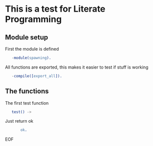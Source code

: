 
This is a test for Literate Programming
=======================================

## Module setup #######################

First the module is defined
```erlang
   -module(spawning).
```

All functions are exported, this makes it easier to test if stuff
is working
```erlang
   -compile([export_all]).
```

## The functions

The first test function
```erlang
   test() ->
```
Just return ok
```erlang
       ok.
```

EOF

